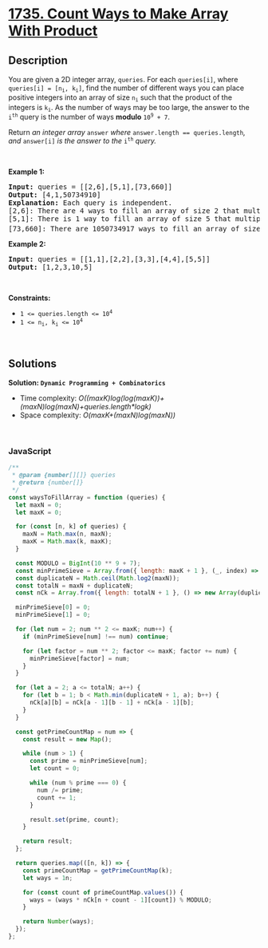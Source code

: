 # [1735. Count Ways to Make Array With Product](https://leetcode.com/problems/count-ways-to-make-array-with-product)

## Description

<div class="elfjS" data-track-load="description_content"><p>You are given a 2D integer array, <code>queries</code>. For each <code>queries[i]</code>, where <code>queries[i] = [n<sub>i</sub>, k<sub>i</sub>]</code>, find the number of different ways you can place positive integers into an array of size <code>n<sub>i</sub></code> such that the product of the integers is <code>k<sub>i</sub></code>. As the number of ways may be too large, the answer to the <code>i<sup>th</sup></code> query is the number of ways <strong>modulo</strong> <code>10<sup>9</sup> + 7</code>.</p>

<p>Return <em>an integer array </em><code>answer</code><em> where </em><code>answer.length == queries.length</code><em>, and </em><code>answer[i]</code><em> is the answer to the </em><code>i<sup>th</sup></code><em> query.</em></p>

<p>&nbsp;</p>
<p><strong class="example">Example 1:</strong></p>

<pre><strong>Input:</strong> queries = [[2,6],[5,1],[73,660]]
<strong>Output:</strong> [4,1,50734910]
<strong>Explanation:</strong>&nbsp;Each query is independent.
[2,6]: There are 4 ways to fill an array of size 2 that multiply to 6: [1,6], [2,3], [3,2], [6,1].
[5,1]: There is 1 way to fill an array of size 5 that multiply to 1: [1,1,1,1,1].
[73,660]: There are 1050734917 ways to fill an array of size 73 that multiply to 660. 1050734917 modulo 10<sup>9</sup> + 7 = 50734910.
</pre>

<p><strong class="example">Example 2:</strong></p>

<pre><strong>Input:</strong> queries = [[1,1],[2,2],[3,3],[4,4],[5,5]]
<strong>Output:</strong> [1,2,3,10,5]
</pre>

<p>&nbsp;</p>
<p><strong>Constraints:</strong></p>

<ul>
	<li><code>1 &lt;= queries.length &lt;= 10<sup>4</sup> </code></li>
	<li><code>1 &lt;= n<sub>i</sub>, k<sub>i</sub> &lt;= 10<sup>4</sup></code></li>
</ul>
</div>

<p>&nbsp;</p>

## Solutions

**Solution: `Dynamic Programming + Combinatorics`**

- Time complexity: <em>O((maxK)log(log(maxK))+(maxN)log(maxN)+queries.length\*logk)</em>
- Space complexity: <em>O(maxK+(maxN)log(maxN))</em>

<p>&nbsp;</p>

### **JavaScript**

```js
/**
 * @param {number[][]} queries
 * @return {number[]}
 */
const waysToFillArray = function (queries) {
  let maxN = 0;
  let maxK = 0;

  for (const [n, k] of queries) {
    maxN = Math.max(n, maxN);
    maxK = Math.max(k, maxK);
  }

  const MODULO = BigInt(10 ** 9 + 7);
  const minPrimeSieve = Array.from({ length: maxK + 1 }, (_, index) => index);
  const duplicateN = Math.ceil(Math.log2(maxN));
  const totalN = maxN + duplicateN;
  const nCk = Array.from({ length: totalN + 1 }, () => new Array(duplicateN + 1).fill(1n));

  minPrimeSieve[0] = 0;
  minPrimeSieve[1] = 0;

  for (let num = 2; num ** 2 <= maxK; num++) {
    if (minPrimeSieve[num] !== num) continue;

    for (let factor = num ** 2; factor <= maxK; factor += num) {
      minPrimeSieve[factor] = num;
    }
  }

  for (let a = 2; a <= totalN; a++) {
    for (let b = 1; b < Math.min(duplicateN + 1, a); b++) {
      nCk[a][b] = nCk[a - 1][b - 1] + nCk[a - 1][b];
    }
  }

  const getPrimeCountMap = num => {
    const result = new Map();

    while (num > 1) {
      const prime = minPrimeSieve[num];
      let count = 0;

      while (num % prime === 0) {
        num /= prime;
        count += 1;
      }

      result.set(prime, count);
    }

    return result;
  };

  return queries.map(([n, k]) => {
    const primeCountMap = getPrimeCountMap(k);
    let ways = 1n;

    for (const count of primeCountMap.values()) {
      ways = (ways * nCk[n + count - 1][count]) % MODULO;
    }

    return Number(ways);
  });
};
```
